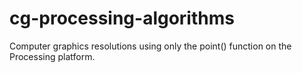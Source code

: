 # cg-processing-algorithms
Computer graphics resolutions using only the point() function on the Processing platform.  
